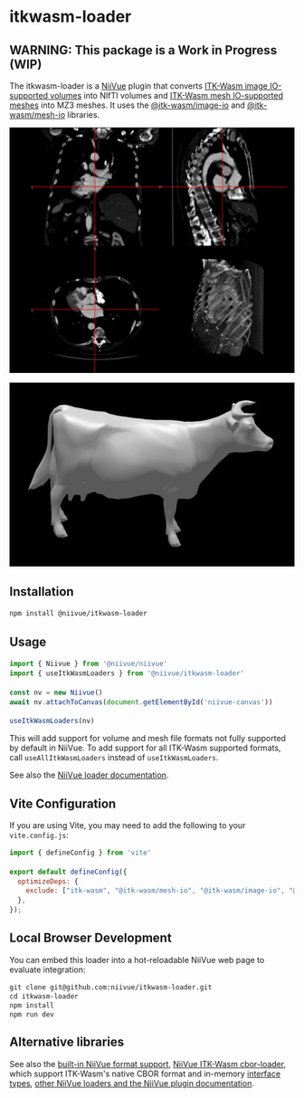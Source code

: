 # itkwasm-loader

## WARNING: This package is a Work in Progress (WIP)

The itkwasm-loader is a [NiiVue](https://niivue.com/) plugin that converts [ITK-Wasm image IO-supported volumes]( https://docs.itk.org/projects/wasm/en/latest/introduction/file_formats/images.html) into NIfTI volumes and [ITK-Wasm mesh IO-supported meshes](https://docs.itk.org/projects/wasm/en/latest/introduction/file_formats/meshes.html) into MZ3 meshes. It uses the [@itk-wasm/image-io](https://www.npmjs.com/package/@itk-wasm/image-io) and [@itk-wasm/mesh-io](https://www.npmjs.com/package/@itk-wasm/mesh-io) libraries.

![Example image](./image-example.png)

![Example mesh](./mesh-example.png)

## Installation

```bash
npm install @niivue/itkwasm-loader
```

## Usage

```javascript
import { Niivue } from '@niivue/niivue'
import { useItkWasmLoaders } from '@niivue/itkwasm-loader'

const nv = new Niivue()
await nv.attachToCanvas(document.getElementById('niivue-canvas'))

useItkWasmLoaders(nv)
```

This will add support for volume and mesh file formats not fully supported by default in NiiVue. To add support for all ITK-Wasm supported formats, call `useAllItkWasmLoaders` instead of `useItkWasmLoaders`.

See also the [NiiVue loader documentation](https://link-todo).

## Vite Configuration

If you are using Vite, you may need to add the following to your `vite.config.js`:

```javascript
import { defineConfig } from 'vite'

export default defineConfig({
  optimizeDeps: {
    exclude: ["itk-wasm", "@itk-wasm/mesh-io", "@itk-wasm/image-io", "@thewtex/zstddec"],
  },
});
```

## Local Browser Development

You can embed this loader into a hot-reloadable NiiVue web page to evaluate integration:

```
git clone git@github.com:niivue/itkwasm-loader.git
cd itkwasm-loader
npm install
npm run dev
```

## Alternative libraries

See also the [built-in NiiVue format support](https://niivue.com/docs/loading#supported-formats), [NiiVue ITK-Wasm cbor-loader](https://github.com/niivue/cbor-loader), which support ITK-Wasm's native CBOR format and in-memory [interface types](https://docs.itk.org/projects/wasm/en/latest/typescript/interface_types/index.html), [other NiiVue loaders and the NiiVue plugin documentation](https://niivue.com/docs/plugins).

